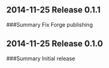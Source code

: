 ## 2014-11-25 Release 0.1.1
###Summary
Fix Forge publishing

## 2014-11-25 Release 0.1.0
###Summary
Initial release


